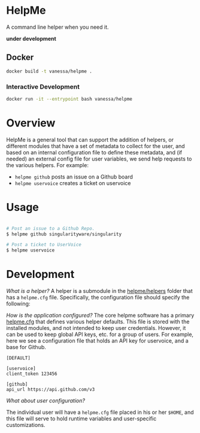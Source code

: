 # HelpMe

A command line helper when you need it.

**under development**

## Docker

```bash
docker build -t vanessa/helpme .
```

### Interactive Development

```bash
docker run -it --entrypoint bash vanessa/helpme
```

# Overview
HelpMe is a general tool that can support the addition of helpers, or different
modules that have a set of metadata to collect for the user, and based on an internal
configuration file to define these metadata, and (if needed) an external config file
for user variables, we send help requests to the various helpers. For example:

 - `helpme github` posts an issue on a Github board
 - `helpme uservoice` creates a ticket on uservoice


# Usage

```bash

# Post an issue to a Github Repo.
$ helpme github singularityware/singularity

# Post a ticket to UserVoice
$ helpme uservoice
```


# Development

*What is a helper?*
A helper is a submodule in the [helpme/helpers](helpme/helpers) folder that has
a `helpme.cfg` file. Specifically, the configuration file should specify the following:

*How is the application configured?*
The core helpme software has a primary [helpme.cfg](helpme.cfg) that defines various
helper defaults. This file is stored with the installed modules, and not intended to keep
user credentials. However, it can be used to keep global API keys, etc. for a group
of users. For example, here we see a configuration file that holds an API key for 
uservoice, and a base for Github.

```
[DEFAULT]

[uservoice]
client_token 123456

[github]
api_url https://api.github.com/v3
```

*What about user configuration?*

The individual user will have a `helpme.cfg` file placed in his or her `$HOME`,
and this file will serve to hold runtime variables and user-specific customizations.
